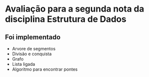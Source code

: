 # Avaliação para a segunda nota da disciplina Estrutura de Dados

## Foi implementado
- Arvore de segmentos
- Divisão e conquista
- Grafo
- Lista ligada
- Algoritmo para encontrar pontes
